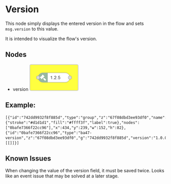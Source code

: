 # Version

This node simply displays the entered version in the flow and sets `msg.version` to this value.

It is intended to visualize the flow's version.

## Nodes

-   version
    ![version node](/images/version.png)

## Example:

```
[{"id":"742dd9932f8f885d","type":"group","z":"67f08dbd3ee93df0","name":"","style":{"stroke":"#d1d1d1","fill":"#ffff3f","label":true},"nodes":["0bafe7366f22cc96"],"x":434,"y":239,"w":152,"h":82},{"id":"0bafe7366f22cc96","type":"ba47-version","z":"67f08dbd3ee93df0","g":"742dd9932f8f885d","version":"1.0.0","versionType":"str","versionCalc":"","x":510,"y":280,"wires":[[]]}]
```

## Known Issues

When changing the value of the version field, it must be saved twice. Looks like an event issue that may be solved at a later stage.
